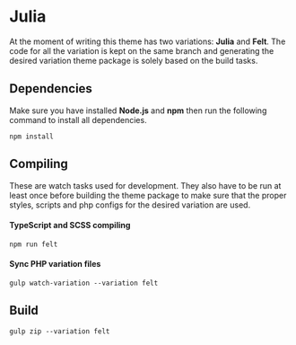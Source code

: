 # Julia

At the moment of writing this theme has two variations: **Julia** and **Felt**.
The code for all the variation is kept on the same branch and generating the desired variation theme package is solely based on the build tasks.

## Dependencies
Make sure you have installed **Node.js** and **npm** then run the following command to install all dependencies.
```
npm install
```

## Compiling
These are watch tasks used for development. They also have to be run at least once before building the theme package to make sure that the proper styles, scripts and php configs for the desired variation are used.

#### TypeScript and SCSS compiling
```
npm run felt
```
#### Sync PHP variation files
```
gulp watch-variation --variation felt
```

## Build
```
gulp zip --variation felt
```
